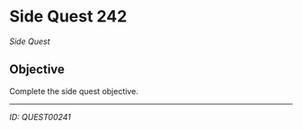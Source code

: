 # Side Quest 242

*Side Quest*

## Objective
Complete the side quest objective.

---
*ID: QUEST00241*